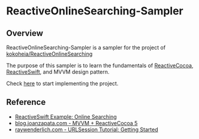 # ReactiveOnlineSearching-Sampler

## Overview
ReactiveOnlineSearching-Sampler is a sampler for the project of [kokoheia/ReactiveOnlineSearching](https://github.com/kokoheia/ReactiveOnlineSearching)

The purpose of this sampler is to learn the fundamentals of [ReactiveCocoa](https://github.com/ReactiveCocoa/ReactiveCocoa), [ReactiveSwift](https://github.com/ReactiveCocoa/ReactiveSwift), and MVVM design pattern.

Check [here](https://qiita.com/kokoheia/items/812a8f9036b75e978f85) to start implementing the project.

## Reference
- [ReactiveSwift Example: Online Searching](https://github.com/ReactiveCocoa/ReactiveSwift/blob/master/Documentation/Example.OnlineSearch.md)
- [blog.joanzapata.com - MVVM + ReactiveCocoa 5](https://blog.joanzapata.com/mvvm-reactivecocoa-5/)
- [raywenderlich.com - URLSession Tutorial: Getting Started](https://www.raywenderlich.com/567-urlsession-tutorial-getting-started)
